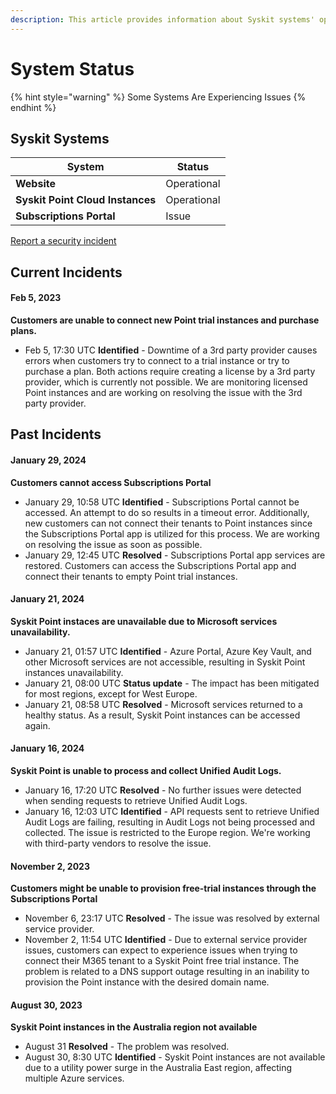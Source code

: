 ```yaml
---
description: This article provides information about Syskit systems' operationality.
---
```


# System Status

{% hint style="warning" %}
Some Systems Are Experiencing Issues
{% endhint %}

## Syskit Systems

| System                           | Status      |
| -------------------------------- | ----------- |
| **Website**                      | Operational |
| **Syskit Point Cloud Instances** | Operational |
| **Subscriptions Portal**         | Issue |

[Report a security incident](report-security-incident.md)

## Current Incidents
#### Feb 5, 2023
**Customers are unable to connect new Point trial instances and purchase plans.**
* Feb 5, 17:30 UTC **Identified** - Downtime of a 3rd party provider causes errors when customers try to connect to a trial instance or try to purchase a plan. Both actions require creating a license by a 3rd party provider, which is currently not possible. We are monitoring licensed Point instances and are working on resolving the issue with the 3rd party provider.

## Past Incidents

#### January 29, 2024
**Customers cannot access Subscriptions Portal**
* January 29, 10:58 UTC **Identified** - Subscriptions Portal cannot be accessed. An attempt to do so results in a timeout error. Additionally, new customers can not connect their tenants to Point instances since the Subscriptions Portal app is utilized for this process. We are working on resolving the issue as soon as possible.
* January 29, 12:45 UTC **Resolved** - Subscriptions Portal app services are restored. Customers can access the Subscriptions Portal app and connect their tenants to empty Point trial instances.

#### January 21, 2024
**Syskit Point instaces are unavailable due to Microsoft services unavailability.**
* January 21, 01:57 UTC **Identified** - Azure Portal, Azure Key Vault, and other Microsoft services are not accessible, resulting in Syskit Point instances unavailability. 
* January 21, 08:00 UTC **Status update** - The impact has been mitigated for most regions, except for West Europe. 
* January 21, 08:58 UTC **Resolved** - Microsoft services returned to a healthy status. As a result, Syskit Point instances can be accessed again.

#### January 16, 2024
**Syskit Point is unable to process and collect Unified Audit Logs.**
* January 16, 17:20 UTC **Resolved** - No further issues were detected when sending requests to retrieve Unified Audit Logs.
* January 16, 12:03 UTC **Identified** - API requests sent to retrieve Unified Audit Logs are failing, resulting in Audit Logs not being processed and collected. The issue is restricted to the Europe region. We're working with third-party vendors to resolve the issue.


#### November 2, 2023
**Customers might be unable to provision free-trial instances through the Subscriptions Portal**
* November 6, 23:17 UTC **Resolved** - The issue was resolved by external service provider.
* November 2, 11:54 UTC **Identified** - Due to external service provider issues, customers can expect to experience issues when trying to connect their M365 tenant to a Syskit Point free trial instance. The problem is related to a DNS support outage resulting in an inability to provision the Point instance with the desired domain name.

#### August 30, 2023
**Syskit Point instances in the Australia region not available**
* August 31 **Resolved** - The problem was resolved.
* August 30, 8:30 UTC **Identified** - Syskit Point instances are not available due to a utility power surge in the Australia East region, affecting multiple Azure services.